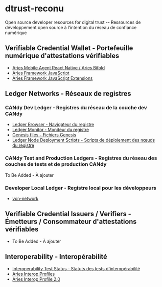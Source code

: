 # dtrust-reconu

Open source developer resources for digital trust --  Ressources de développement open source à l'intention du réseau de confiance numérique

## Verifiable Credential Wallet - Portefeuille numérique d'attestations vérifiables

- [Aries Mobile Agent React Native / Aries Bifold](https://github.com/hyperledger/aries-mobile-agent-react-native)
- [Aries Framework JavaScript](https://github.com/hyperledger/aries-framework-javascript)
- [Aries Framework JavaScript Extensions](https://github.com/hyperledger/aries-framework-javascript-ext)

## Ledger Networks - Réseaux de registres

### CANdy Dev Ledger - Registres du réseau de la couche dev CANdy

- [Ledger Browser - Navigateur du registre](https://candy-dev.cloudcompass.ca/)
- [Ledger Monitor - Moniteur du registre](https://candy.uptime.neoterictech.ca/)
- [Genesis files - Fichiers Genesis](./CANdy/dev)
- [Ledger Node Deployment Scripts - Scripts de déploiement des nœuds du registre](https://github.com/CQEN-QDCE/Candy)

### CANdy Test and Production Ledgers - Registres du réseau des couches de tests et de production CANdy

To Be Added - À ajouter

### Developer Local Ledger - Registre local pour les développeurs

- [von-network](https://github.com/bcgov/von-network)

## Verifiable Credential Issuers / Verifiers - Émetteurs / Consommateur d'attestations vérifiables

- To Be Added - À ajouter

## Interoperability - Interopérabilité

- [Interoperability Test Status - Statuts des tests d'interopérabilité](https://aries-interop.info)
- [Aries Interop Profiles](https://github.com/hyperledger/aries-rfcs/tree/main/concepts/0302-aries-interop-profile)
- [Aries Interop Profile 2.0](https://github.com/hyperledger/aries-rfcs/tree/main/concepts/0302-aries-interop-profile#aries-interop-profile-version-20)

